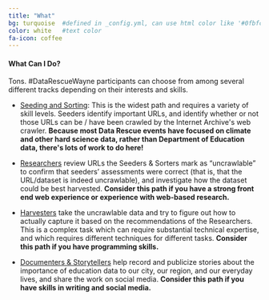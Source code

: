 ```yaml
---
title: "What"
bg: turquoise  #defined in _config.yml, can use html color like '#0fbfcf'
color: white   #text color
fa-icon: coffee
---
```


#### What Can I Do?

Tons. \#DataRescueWayne participants can choose from among several different tracks depending on their interests and skills.

- [Seeding and Sorting](https://datarefuge.github.io/workflow/seeding/): This is the widest path and requires a variety of skill levels. Seeders identify important URLs, and identify whether or not those URLs can be / have been crawled by the Internet Archive's web crawler. **Because most Data Rescue events have focused on climate and other hard science data, rather than Department of Education data, there's lots of work to do here!**

- [Researchers](https://datarefuge.github.io/workflow/researching/) review URLs the Seeders & Sorters mark as “uncrawlable” to confirm that seeders’ assessments were correct (that is, that the URL/dataset is indeed uncrawlable), and investigate how the dataset could be best harvested. **Consider this path if you have a strong front end web experience or experience with web-based research.**

- [Harvesters](https://datarefuge.github.io/workflow/harvesting/) take the uncrawlable data and try to figure out how to actually capture it based on the recommendations of the Researchers. This is a complex task which can require substantial technical expertise, and which requires different techniques for different tasks. **Consider this path if you have programming skills.**

- [Documenters & Storytellers](http://www.ppehlab.org/storytelling) help record and publicize stories about the importance of education data to our city, our region, and our everyday lives, and share the work on social media. **Consider this path if you have skills in writing and social media.**


